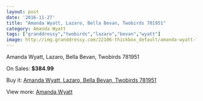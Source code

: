 ```yaml
---
layout: post
date: '2016-11-27'
title: "Amanda Wyatt, Lazaro, Bella Bevan, Twobirds 781951"
category: Amanda Wyatt
tags: ["granddressy","twobirds","lazaro","bevan","wyatt"]
image: http://img.granddressy.com/22106-thickbox_default/amanda-wyatt-lazaro-bella-bevan-twobirds-781951.jpg
---
```

Amanda Wyatt, Lazaro, Bella Bevan, Twobirds 781951

On Sales: **$384.99**
<a href="https://www.granddressy.com/en/amanda-wyatt/21055-amanda-wyatt-lazaro-bella-bevan-twobirds-781951.html"><amp-img layout="responsive" width="600" height="600" src="//img.granddressy.com/22106-thickbox_default/amanda-wyatt-lazaro-bella-bevan-twobirds-781951.jpg" alt="Amanda Wyatt, Lazaro, Bella Bevan, Twobirds 781951 0" /></a>

Buy it: [Amanda Wyatt, Lazaro, Bella Bevan, Twobirds 781951](https://www.granddressy.com/en/amanda-wyatt/21055-amanda-wyatt-lazaro-bella-bevan-twobirds-781951.html "Amanda Wyatt, Lazaro, Bella Bevan, Twobirds 781951")

View more: [Amanda Wyatt](https://www.granddressy.com/en/27-amanda-wyatt "Amanda Wyatt")